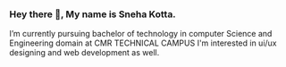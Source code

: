 ### Hey there 👋, My name is Sneha Kotta.
I’m currently pursuing bachelor of technology in computer Science and Engineering domain at CMR TECHNICAL CAMPUS
I'm interested in ui/ux designing and web development as well.
  

<!--
**SNEHAKOTTA08/SNEHAKOTTA08** is a ✨ _special_ ✨ repository because its `README.md` (this file) appears on your GitHub profile.

Here are some ideas to get you started:

- 🔭 I’m currently pursuing bachelor of technology in computer Science and Engineering domain at CMR TECHNICAL CAMPUS
- 🌱 I’m currently learning ...
- 👯 I’m looking to collaborate on ...
- 🤔 I’m looking for help with 
- 💬 Ask me about ...
- 📫 How to reach me: ...
- 😄 Pronouns: ...
- ⚡ Fun fact: ...
-->
